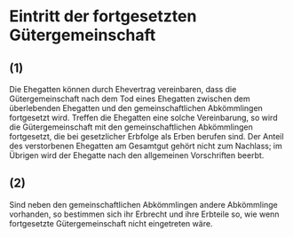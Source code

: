 # Eintritt der fortgesetzten Gütergemeinschaft



## (1)

 Die Ehegatten können durch Ehevertrag vereinbaren, dass die Gütergemeinschaft nach dem Tod eines Ehegatten zwischen dem überlebenden Ehegatten und den gemeinschaftlichen Abkömmlingen fortgesetzt wird. Treffen die Ehegatten eine solche Vereinbarung, so wird die Gütergemeinschaft mit den gemeinschaftlichen Abkömmlingen fortgesetzt, die bei gesetzlicher Erbfolge als Erben berufen sind. Der Anteil des verstorbenen Ehegatten am Gesamtgut gehört nicht zum Nachlass; im Übrigen wird der Ehegatte nach den allgemeinen Vorschriften beerbt.

## (2)

 Sind neben den gemeinschaftlichen Abkömmlingen andere Abkömmlinge vorhanden, so bestimmen sich ihr Erbrecht und ihre Erbteile so, wie wenn fortgesetzte Gütergemeinschaft nicht eingetreten wäre. 

